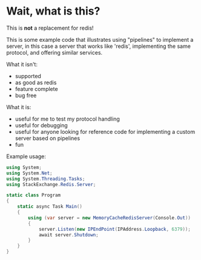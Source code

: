 ﻿# Wait, what is this?

This is **not** a replacement for redis!

This is some example code that illustrates using "pipelines" to implement a server, in this case a server that works like 'redis',
implementing the same protocol, and offering similar services.

What it isn't:

- supported
- as good as redis
- feature complete
- bug free

What it is:

- useful for me to test my protocol handling
- useful for debugging
- useful for anyone looking for reference code for implementing a custom server based on pipelines
- fun

Example usage:

```c#
using System;
using System.Net;
using System.Threading.Tasks;
using StackExchange.Redis.Server;

static class Program
{
    static async Task Main()
    {
        using (var server = new MemoryCacheRedisServer(Console.Out))
        {
            server.Listen(new IPEndPoint(IPAddress.Loopback, 6379));
            await server.Shutdown;
        }
    }
}
```